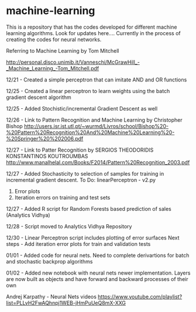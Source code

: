 # machine-learning

This is a repository that has the codes developed for different machine learning algorithms. Look for updates here.... Currently in the process of creating the codes for neural networks.

Referring to Machine Learning by Tom Mitchell

http://personal.disco.unimib.it/Vanneschi/McGrawHill_-_Machine_Learning_-Tom_Mitchell.pdf

12/21 - Created a simple perceptron that can imitate AND and OR functions

12/25 - Created a linear perceptron to learn weights using the batch gradient descent algorithm

12/25 - Added Stochistic/incremental Gradient Descent as well

12/26 - Link to Pattern Recognition and Machine Learning by Christopher Bishop
http://users.isr.ist.utl.pt/~wurmd/Livros/school/Bishop%20-%20Pattern%20Recognition%20And%20Machine%20Learning%20-%20Springer%20%202006.pdf

12/27 - Link to Patter Recognition by SERGIOS THEODORIDIS KONSTANTINOS KOUTROUMBAS 
http://www.manalhelal.com/Books/F2014/Pattern%20Recognition_2003.pdf

12/27 - Added Stochasticity to selection of samples for training in incremental gradient descent.
To Do:
linearPerceptron - v2.py
  1. Error plots
  2. Iteration errors on training and test sets

12/27 - Added R script for Random Forests based prediction of sales (Analytics Vidhya)

12/28 - Script moved to Analytics Vidhya Repository

12/30 - Linear Perceptron script includes plotting of error surfaces
Next steps - Add iteration error plots for train and validation tests

01/01 - Added code for neural nets. Need to complete derivartions for batch and stochastic backprop algorithms

01/02 - Added new notebook with neural nets newer implementation. Layers are now built as objects and have forward and backward processes of their own

Andrej Karpathy - Neural Nets videos
https://www.youtube.com/playlist?list=PLLvH2FwAQhnpj1WEB-jHmPuUeQ8mX-XXG
